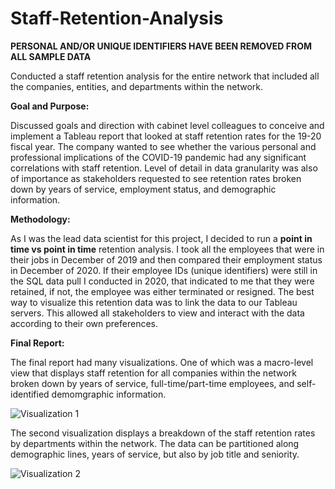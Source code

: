 # Staff-Retention-Analysis

**PERSONAL AND/OR UNIQUE IDENTIFIERS HAVE BEEN REMOVED FROM ALL SAMPLE DATA** 

Conducted a staff retention analysis for the entire network that included all the companies, entities, and departments within the network.

**Goal and Purpose:**

Discussed goals and direction with cabinet level colleagues to conceive and implement a Tableau report that looked at staff retention rates for the 19-20 fiscal year. The company wanted to see whether the various personal and professional implications of the COVID-19 pandemic had any significant correlations with staff retention. Level of detail in data granularity was also of importance as stakeholders requested to see retention rates broken down by years of service, employment status, and demographic information.

**Methodology:**

As I was the lead data scientist for this project, I decided to run a **point in time vs point in time** retention analysis. I took all the employees that were in their jobs in December of 2019 and then compared their employment status in December of 2020. If their employee IDs (unique identifiers) were still in the SQL data pull I conducted in 2020, that indicated to me that they were retained, if not, the employee was either terminated or resigned. The best way to visualize this retention data was to link the data to our Tableau servers. This allowed all stakeholders to view and interact with the data according to their own preferences. 

**Final Report:**

The final report had many visualizations. One of which was a macro-level view that displays staff retention for all companies within the network broken down by years of service, full-time/part-time employees, and self-identified demomgraphic information.

![Visualization 1](Retention-1.gif)



The second visualization displays a breakdown of the staff retention rates by departments within the network. The data can be partitioned along demographic lines, years of service, but also by job title and seniority.

![Visualization 2](Retention-2.gif)
